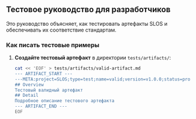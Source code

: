 ## Тестовое руководство для разработчиков

Это руководство объясняет, как тестировать артефакты SLOS и обеспечивать их соответствие стандартам.

### Как писать тестовые примеры
1. **Создайте тестовый артефакт** в директории `tests/artifacts/`:
   ```bash
   cat << 'EOF' > tests/artifacts/valid-artifact.md
   --- ARTIFACT_START ---
   ---META:project=SLOS;type=test;name=valid;version=v1.0.0;status=production;owner=haku;model=qwen;audience=dev;scope=test;stability=stable;validated=true---
   ## Overview
   Тестовый валидный артефакт
   ## Detail
   Подробное описание тестового артефакта
   --- ARTIFACT_END ---
   EOF